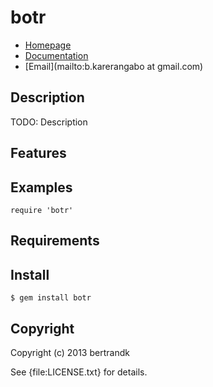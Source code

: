 # botr

* [Homepage](https://rubygems.org/gems/botr)
* [Documentation](http://rubydoc.info/gems/botr/frames)
* [Email](mailto:b.karerangabo at gmail.com)

## Description

TODO: Description

## Features

## Examples

    require 'botr'

## Requirements

## Install

    $ gem install botr

## Copyright

Copyright (c) 2013 bertrandk

See {file:LICENSE.txt} for details.
